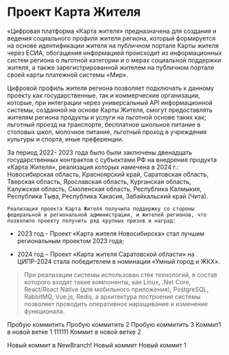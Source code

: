 # Проект Карта Жителя

 «Цифровая платформа «Карта жителя» предназначена для создания и ведения социального профиля жителя региона, который формируется на основе идентификации жителя на публичном портале Карты жителя через ЕСИА, обогащения информацией происходит из информационных систем региона о льготной категории и о мерах социальной поддержки жителя, а также зарегистрированной жителем на публичном портале своей карты платежной системы «Мир».

Цифровой профиль жителя региона позволяет подключать к данному проекту как государственные, так и коммерческие организации, которые, при интеграции через универсальный API информационной системы, созданной на основе Карты Жителя, смогут предоставлять жителям региона продукты и услуги на льготной основе таких как; льготный проезд на транспорте, бесплатное  школьное питание в столовых школ, молочное питание, льготный проход в учреждения культуры и спорта, иные преференции.

За период 2022- 2023 года было были заключены двенадцать  государственных контрактов с субъектами РФ на внедрение продукта «Карта Жителя», реализация которых намечена в 2024 г.: Новосибирская область, Красноярский край, Саратовская область, Тверская область, Ярославская область, Курганская область, Калужская область, Смоленская область, Республика Калмыкия, Республика Тыва, Республика Хакасия, Забайкальский край (Чита).

	Реализация проекта Карта Жителя получила поддержку со стороны федеральной и региональной администрации, и жителей регионов, что позволило проекту получить ряд крупных призов и наград:

* 2023 год - Проект «Карта жителя Новосибирска» стал лучшим региональным проектом 2023 года;

* 2024 год – Проект «Карта жителя Саратовской области» на ЦИПР-2024 стала победителем в номинации «Умный город и ЖКХ».

>При реализации системы использован стек технологий, в состав которого входят такие компоненты, как Linux, .Net Core, React/React Native (для мобильного приложения), PostgreSQL, 
> RabbitMQ, Vue.js, Redis, а архитектура построения системы позволяет проводить оперативное наращивание и изменение функционала.


Пробую коммитить
Пробую коммитить 2
Пробую коммитить 3
Коммит1 в новой ветке 1
111111
Коммит в новой ветке 2

Новый коммит в NewBranch!
Новый коммит
Новый коммит 1
